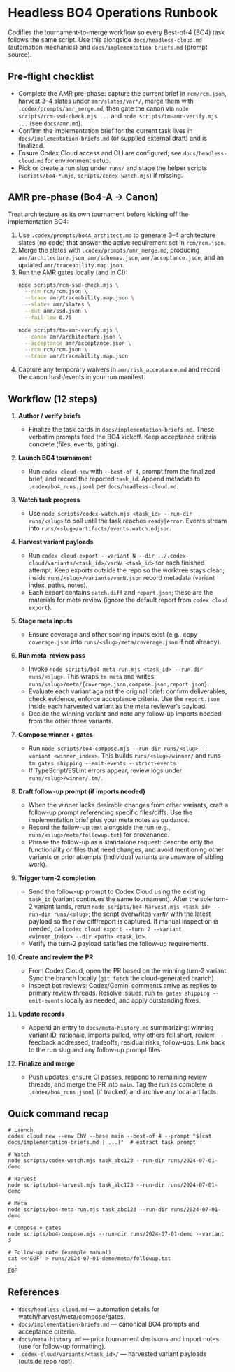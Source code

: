 # Headless BO4 Operations Runbook

Codifies the tournament-to-merge workflow so every Best-of-4 (BO4) task follows the same script. Use this alongside `docs/headless-cloud.md` (automation mechanics) and `docs/implementation-briefs.md` (prompt source).

## Pre-flight checklist

- Complete the AMR pre-phase: capture the current brief in `rcm/rcm.json`, harvest 3–4 slates under `amr/slates/var*/`, merge them with `.codex/prompts/amr_merge.md`, then gate the canon via `node scripts/rcm-ssd-check.mjs ...` and `node scripts/tm-amr-verify.mjs ...` (see `docs/amr.md`).
- Confirm the implementation brief for the current task lives in `docs/implementation-briefs.md` (or supplied external draft) and is finalized.
- Ensure Codex Cloud access and CLI are configured; see `docs/headless-cloud.md` for environment setup.
- Pick or create a run slug under `runs/` and stage the helper scripts (`scripts/bo4-*.mjs`, `scripts/codex-watch.mjs`) if missing.

## AMR pre-phase (Bo4-A → Canon)

Treat architecture as its own tournament before kicking off the implementation BO4:

1. Use `.codex/prompts/bo4A_architect.md` to generate 3–4 architecture slates (no code) that answer the active requirement set in `rcm/rcm.json`.
2. Merge the slates with `.codex/prompts/amr_merge.md`, producing `amr/architecture.json`, `amr/schemas.json`, `amr/acceptance.json`, and an updated `amr/traceability.map.json`.
3. Run the AMR gates locally (and in CI):
   ```bash
   node scripts/rcm-ssd-check.mjs \
     --rcm rcm/rcm.json \
     --trace amr/traceability.map.json \
     --slates amr/slates \
     --out amr/ssd.json \
     --fail-low 0.75

   node scripts/tm-amr-verify.mjs \
     --canon amr/architecture.json \
     --acceptance amr/acceptance.json \
     --rcm rcm/rcm.json \
     --trace amr/traceability.map.json
   ```
4. Capture any temporary waivers in `amr/risk_acceptance.md` and record the canon hash/events in your run manifest.

## Workflow (12 steps)

1. **Author / verify briefs**  
   - Finalize the task cards in `docs/implementation-briefs.md`. These verbatim prompts feed the BO4 kickoff. Keep acceptance criteria concrete (files, events, gating).

2. **Launch BO4 tournament**  
   - Run `codex cloud new` with `--best-of 4`, prompt from the finalized brief, and record the reported `task_id`. Append metadata to `.codex/bo4_runs.jsonl` per `docs/headless-cloud.md`.

3. **Watch task progress**  
   - Use `node scripts/codex-watch.mjs <task_id> --run-dir runs/<slug>` to poll until the task reaches `ready|error`. Events stream into `runs/<slug>/artifacts/events.watch.ndjson`.

4. **Harvest variant payloads**  
   - Run `codex cloud export --variant N --dir ../.codex-cloud/variants/<task_id>/varN/ <task_id>` for each finished attempt. Keep exports outside the repo so the worktree stays clean; inside `runs/<slug>/variants/varN.json` record metadata (variant index, paths, notes).
   - Each export contains `patch.diff` and `report.json`; these are the materials for meta review (ignore the default report from `codex cloud export`).

5. **Stage meta inputs**  
   - Ensure coverage and other scoring inputs exist (e.g., copy `coverage.json` into `runs/<slug>/meta/coverage.json` if not already).

6. **Run meta-review pass**  
   - Invoke `node scripts/bo4-meta-run.mjs <task_id> --run-dir runs/<slug>`. This wraps `tm meta` and writes `runs/<slug>/meta/{coverage.json,compose.json,report.json}`.
   - Evaluate each variant against the original brief: confirm deliverables, check evidence, enforce acceptance criteria. Use the `report.json` inside each harvested variant as the meta reviewer’s payload.
   - Decide the winning variant and note any follow-up imports needed from the other three variants.

7. **Compose winner + gates**  
   - Run `node scripts/bo4-compose.mjs --run-dir runs/<slug> --variant <winner_index>`. This builds `runs/<slug>/winner/` and runs `tm gates shipping --emit-events --strict-events`.
   - If TypeScript/ESLint errors appear, review logs under `runs/<slug>/winner/.tm/`.

8. **Draft follow-up prompt (if imports needed)**  
   - When the winner lacks desirable changes from other variants, craft a follow-up prompt referencing specific files/diffs. Use the implementation brief plus your meta notes as guidance.
   - Record the follow-up text alongside the run (e.g., `runs/<slug>/meta/followup.txt`) for provenance.
   - Phrase the follow-up as a standalone request: describe only the functionality or files that need changes, and avoid mentioning other variants or prior attempts (individual variants are unaware of sibling work).

9. **Trigger turn-2 completion**  
   - Send the follow-up prompt to Codex Cloud using the existing `task_id` (variant continues the same tournament). After the sole turn-2 variant lands, rerun `node scripts/bo4-harvest.mjs <task_id> --run-dir runs/<slug>`; the script overwrites `varN/` with the latest payload so the new diff/report is captured. If manual inspection is needed, call `codex cloud export --turn 2 --variant <winner_index> --dir <path> <task_id>`.
   - Verify the turn-2 payload satisfies the follow-up requirements.

10. **Create and review the PR**  
    - From Codex Cloud, open the PR based on the winning turn-2 variant. Sync the branch locally (`git fetch` the cloud-generated branch).
    - Inspect bot reviews: Codex/Gemini comments arrive as replies to primary review threads. Resolve issues, run `tm gates shipping --emit-events` locally as needed, and apply outstanding fixes.

11. **Update records**  
    - Append an entry to `docs/meta-history.md` summarizing: winning variant ID, rationale, imports pulled, why others fell short, review feedback addressed, tradeoffs, residual risks, follow-ups. Link back to the run slug and any follow-up prompt files.

12. **Finalize and merge**  
    - Push updates, ensure CI passes, respond to remaining review threads, and merge the PR into `main`. Tag the run as complete in `.codex/bo4_runs.jsonl` (if tracked) and archive any local artifacts.

## Quick command recap

```
# Launch
codex cloud new --env ENV --base main --best-of 4 --prompt "$(cat docs/implementation-briefs.md | ...)"  # extract task prompt

# Watch
node scripts/codex-watch.mjs task_abc123 --run-dir runs/2024-07-01-demo

# Harvest
node scripts/bo4-harvest.mjs task_abc123 --run-dir runs/2024-07-01-demo

# Meta
node scripts/bo4-meta-run.mjs task_abc123 --run-dir runs/2024-07-01-demo

# Compose + gates
node scripts/bo4-compose.mjs --run-dir runs/2024-07-01-demo --variant 3

# Follow-up note (example manual)
cat <<'EOF' > runs/2024-07-01-demo/meta/followup.txt
...
EOF
```

## References

- `docs/headless-cloud.md` — automation details for watch/harvest/meta/compose/gates.
- `docs/implementation-briefs.md` — canonical BO4 prompts and acceptance criteria.
- `docs/meta-history.md` — prior tournament decisions and import notes (use for follow-up formatting).
- `.codex-cloud/variants/<task_id>/` — harvested variant payloads (outside repo root).
